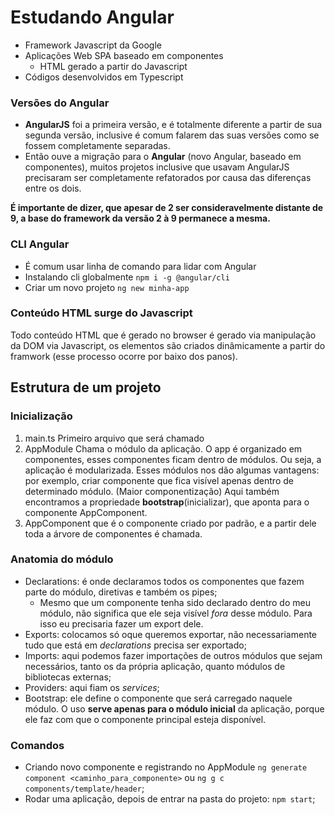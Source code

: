 # Estudando Angular

- Framework Javascript da Google
- Aplicações Web SPA baseado em componentes
    - HTML gerado a partir do Javascript
- Códigos desenvolvidos em Typescript

### Versões do Angular
- **AngularJS** foi a primeira versão, e é totalmente diferente a partir de sua segunda versão, inclusive é comum falarem das suas versões como se fossem completamente separadas.
- Então ouve a migração para o **Angular** (novo Angular, baseado em componentes), muitos projetos inclusive que usavam AngularJS precisaram ser completamente refatorados por causa das diferenças entre os dois.

**É importante de dizer, que apesar de 2 ser consideravelmente distante de 9, a base do framework da versão 2 à 9 permanece a mesma.** 

### CLI Angular
- É comum usar linha de comando para lidar com Angular
- Instalando cli globalmente
    `npm i -g @angular/cli`
- Criar um novo projeto
    `ng new minha-app`

### Conteúdo HTML surge do Javascript
Todo conteúdo HTML que é gerado no browser é gerado via manipulação da DOM via Javascript, os elementos são criados dinâmicamente a partir do framwork (esse processo ocorre por baixo dos panos).

## Estrutura de um projeto

### Inicialização
1. main.ts
    Primeiro arquivo que será chamado
2. AppModule
    Chama o módulo da aplicação.
    O app é organizado em componentes, esses componentes ficam dentro de módulos. Ou seja, a aplicação é modularizada.
    Esses módulos nos dão algumas vantagens: por exemplo, criar componente que fica visível apenas dentro de determinado módulo. (Maior componentização)
    Aqui também encontramos a propriedade **bootstrap**(inicializar), que aponta para o componente AppComponent.
3. AppComponent que é o componente criado por padrão, e a partir dele toda a árvore de componentes é chamada.

### Anatomia do módulo
- Declarations: é onde declaramos todos os componentes que fazem parte do módulo, diretivas e também os pipes;
    - Mesmo que um componente tenha sido declarado dentro do meu módulo, não significa que ele seja visível *fora* desse módulo. Para isso eu precisaria fazer um export dele.
- Exports: colocamos só oque queremos exportar, não necessariamente tudo que está em *declarations* precisa ser exportado;
- Imports: aqui podemos fazer importações de outros módulos que sejam necessários, tanto os da própria aplicação, quanto módulos de bibliotecas externas;
- Providers: aqui fiam os *services*;
- Bootstrap: ele define o componente que será carregado naquele módulo. O uso **serve apenas para o módulo inicial** da aplicação, porque ele faz com que o componente principal esteja disponível.


### Comandos
- Criando novo componente e registrando no AppModule `ng generate component <caminho_para_componente>` ou `ng g c components/template/header`;
- Rodar uma aplicação, depois de entrar na pasta do projeto: `npm start`;